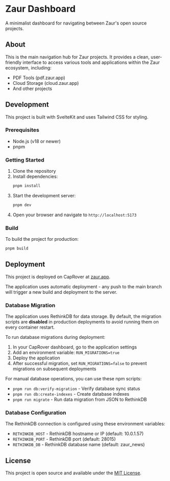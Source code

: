 # Zaur Dashboard

A minimalist dashboard for navigating between Zaur's open source projects.

## About

This is the main navigation hub for Zaur projects. It provides a clean, user-friendly interface to access various tools and applications within the Zaur ecosystem, including:

- PDF Tools (pdf.zaur.app)
- Cloud Storage (cloud.zaur.app)
- And other projects

## Development

This project is built with SvelteKit and uses Tailwind CSS for styling.

### Prerequisites

- Node.js (v18 or newer)
- pnpm

### Getting Started

1. Clone the repository
2. Install dependencies:
   ```bash
   pnpm install
   ```
3. Start the development server:
   ```bash
   pnpm dev
   ```
4. Open your browser and navigate to `http://localhost:5173`

### Build

To build the project for production:

```bash
pnpm build
```

## Deployment

This project is deployed on CapRover at [zaur.app](https://zaur.app).

The application uses automatic deployment - any push to the main branch will trigger a new build and deployment to the server.

### Database Migration

The application uses RethinkDB for data storage. By default, the migration scripts are **disabled** in production deployments to avoid running them on every container restart.

To run database migrations during deployment:

1. In your CapRover dashboard, go to the application settings
2. Add an environment variable: `RUN_MIGRATIONS=true`
3. Deploy the application
4. After successful migration, set `RUN_MIGRATIONS=false` to prevent migrations on subsequent deployments

For manual database operations, you can use these npm scripts:
- `pnpm run db:verify-migration` - Verify database sync status
- `pnpm run db:create-indexes` - Create database indexes
- `pnpm run migrate` - Run data migration from JSON to RethinkDB

### Database Configuration

The RethinkDB connection is configured using these environment variables:
- `RETHINKDB_HOST` - RethinkDB hostname or IP (default: 10.0.1.57)
- `RETHINKDB_PORT` - RethinkDB port (default: 28015)
- `RETHINKDB_DB` - RethinkDB database name (default: zaur_news)

## License

This project is open source and available under the [MIT License](LICENSE).
